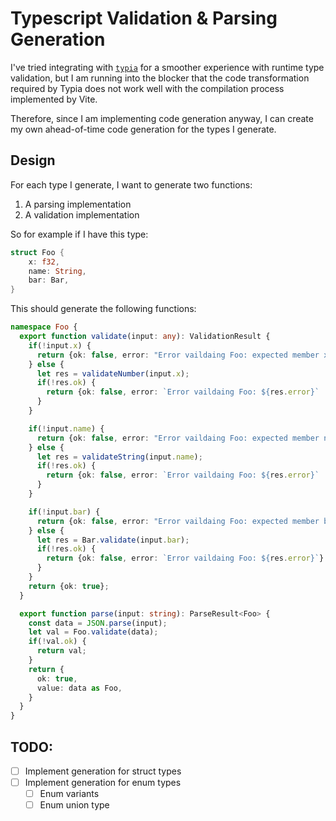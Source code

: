 # Typescript Validation & Parsing Generation

I've tried integrating with [`typia`](https://typia.io/docs/) for a smoother experience with runtime type validation, but I am running into the blocker that the code transformation required by Typia does not work well with the compilation process implemented by Vite.

Therefore, since I am implementing code generation anyway, I can create my own ahead-of-time code generation for the types I generate.

## Design

For each type I generate, I want to generate two functions:
1. A parsing implementation
2. A validation implementation

So for example if I have this type:

```rs
struct Foo {
    x: f32,
    name: String,
    bar: Bar,
}
```

This should generate the following functions:

```ts
namespace Foo {
  export function validate(input: any): ValidationResult {
    if(!input.x) {
      return {ok: false, error: "Error vaildaing Foo: expected member x does not exist"};
    } else {
      let res = validateNumber(input.x);
      if(!res.ok) {
        return {ok: false, error: `Error vaildaing Foo: ${res.error}`
      }
    }

    if(!input.name) {
      return {ok: false, error: "Error vaildaing Foo: expected member name does not exist"};
    } else {
      let res = validateString(input.name);
      if(!res.ok) {
        return {ok: false, error: `Error vaildaing Foo: ${res.error}`
      }
    }

    if(!input.bar) {
      return {ok: false, error: "Error vaildaing Foo: expected member bar does not exist"};
    } else {
      let res = Bar.validate(input.bar);
      if(!res.ok) {
        return {ok: false, error: `Error vaildaing Foo: ${res.error}`}
      }
    }
    return {ok: true};
  }

  export function parse(input: string): ParseResult<Foo> {
    const data = JSON.parse(input);
    let val = Foo.validate(data);
    if(!val.ok) {
      return val;
    }
    return {
      ok: true,
      value: data as Foo,
    }
  }
}


```

## TODO:

- [ ] Implement generation for struct types
- [ ] Implement generation for enum types
    - [ ] Enum variants
    - [ ] Enum union type
